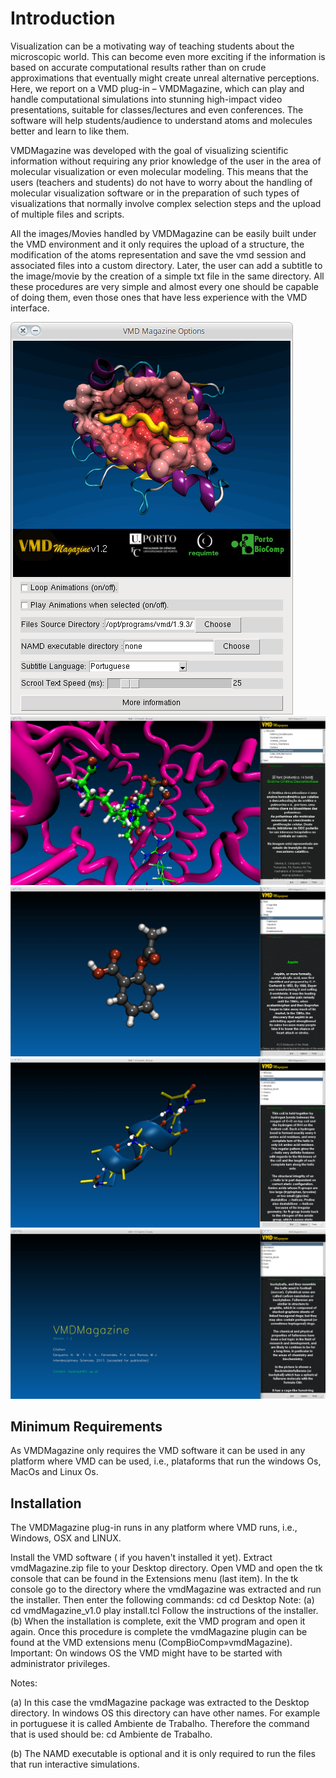 # Introduction
Visualization can be a motivating way of teaching students about the microscopic world. This can become even more exciting if the information is based on accurate computational results rather than on crude approximations that eventually might create unreal alternative perceptions. Here, we report on a VMD plug-in – VMDMagazine, which can play and handle computational simulations into stunning high-impact video presentations, suitable for classes/lectures and even conferences. The software will help students/audience to understand atoms and molecules better and learn to like them.

VMDMagazine was developed with the goal of visualizing scientific information without requiring any prior knowledge of the user in the area of molecular visualization or even molecular modeling. This means that the users (teachers and students) do not have to worry about the handling of molecular visualization software or in the preparation of such types of visualizations that normally involve complex selection steps and the upload of multiple files and scripts.

All the images/Movies handled by VMDMagazine can be easily built under the VMD environment and it only requires the upload of a structure, the modification of the atoms representation and save the vmd session and associated files into a custom directory. Later, the user can add a subtitle to the image/movie by the creation of a simple txt file in the same directory. All these procedures are very simple and almost every one should be capable of doing them, even those ones that have less experience with the VMD interface.

![Image](Screenshots/image1.gif)
![Image](Screenshots/image2.gif)
![Image](Screenshots/image3.gif)
![Image](Screenshots/image4.gif)
![Image](Screenshots/image5.gif)

## Minimum Requirements
As VMDMagazine only requires the VMD software it can be used in any platform where VMD can be used, i.e., plataforms that run the windows Os, MacOs and Linux Os.

## Installation

The VMDMagazine plug-in runs in any platform where VMD runs, i.e., Windows, OSX and LINUX.

Install the VMD software ( if you haven't installed it yet).
Extract vmdMagazine.zip file to your Desktop directory.
Open VMD and open the tk console that can be found in the Extensions menu (last item).
In the tk console go to the directory where the vmdMagazine was extracted and run the installer. Then enter the following commands:
   cd                     <Enter>
   cd Desktop             <Enter>     Note: (a)
   cd vmdMagazine_v1.0    <Enter>
   play install.tcl       <Enter>
Follow the instructions of the installer. (b)
When the installation is complete, exit the VMD program and open it again.
Once this procedure is complete the vmdMagazine plugin can be found at the VMD extensions menu (CompBioComp»vmdMagazine).
Important: On windows OS the VMD might have to be started with administrator privileges.

Notes:

(a) In this case the vmdMagazine package was extracted to the Desktop directory. In windows OS this directory can have other names. For example in portuguese it is called Ambiente de Trabalho. Therefore the command that is used should be: cd Ambiente de Trabalho.

(b) The NAMD executable is optional and it is only required to run the files that run interactive simulations.

